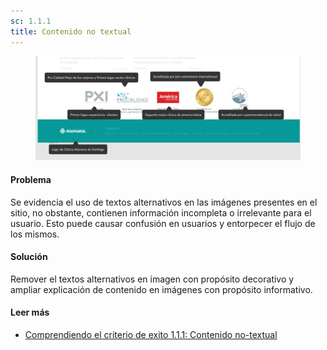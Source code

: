 ```yaml
---
sc: 1.1.1
title: Contenido no textual
---
```


<figure>

![alt text](images/contenidonotextual.png) 

</figure>

#### Problema

Se evidencia el uso de textos alternativos en las imágenes presentes en el sitio, no obstante, contienen información incompleta o irrelevante para el usuario. Esto puede causar confusión en usuarios y entorpecer el flujo de los mismos.

#### Solución

Remover el textos alternativos en imagen con propósito decorativo y ampliar explicación de contenido en imágenes con propósito informativo.

#### Leer más

- [Comprendiendo el criterio de exito 1.1.1: Contenido no-textual](https://www.w3.org/WAI/WCAG21/Understanding/non-text-content.html)
